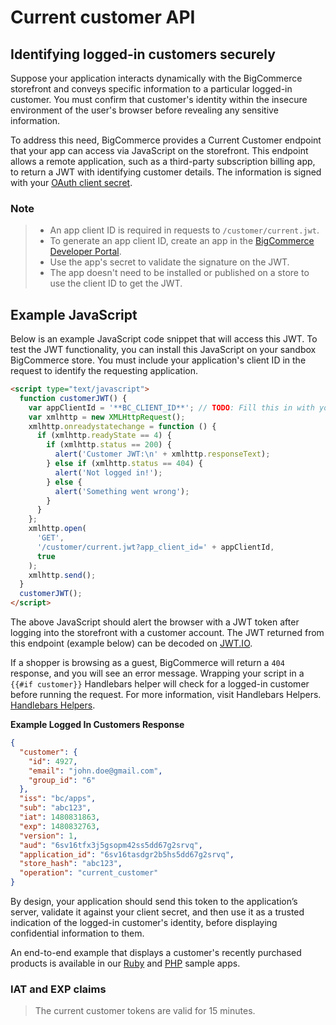 # Current customer API



## Identifying logged-in customers securely

Suppose your application interacts dynamically with the BigCommerce storefront and conveys specific information to a particular logged-in customer. You must confirm that customer's identity within the insecure environment of the user's browser before revealing any sensitive information.

To address this need, BigCommerce provides a Current Customer endpoint that your app can access via JavaScript on the storefront. This endpoint allows a remote application, such as a third-party subscription billing app, to return a JWT with identifying customer details. The information is signed with your [OAuth client secret](/api-docs/getting-started/basics/authentication#authentication_client-id-secret).

<div class="HubBlock--callout">
<div class="CalloutBlock--info">
<div class="HubBlock-content">

<!-- theme: info  -->

### Note

> - An app client ID is required in requests to `/customer/current.jwt`.
> - To generate an app client ID, create an app in the [BigCommerce Developer Portal](https://devtools.bigcommerce.com/).
> - Use the app's secret to validate the signature on the JWT.
> - The app doesn't need to be installed or published on a store to use the client ID to get the JWT.

</div>
</div>
</div>

## Example JavaScript

Below is an example JavaScript code snippet that will access this JWT. To test the JWT functionality, you can install this JavaScript on your sandbox BigCommerce store. You must include your application's client ID in the request to identify the requesting application.

```html
<script type="text/javascript">
  function customerJWT() {
    var appClientId = '**BC_CLIENT_ID**'; // TODO: Fill this in with your app's client ID
    var xmlhttp = new XMLHttpRequest();
    xmlhttp.onreadystatechange = function () {
      if (xmlhttp.readyState == 4) {
        if (xmlhttp.status == 200) {
          alert('Customer JWT:\n' + xmlhttp.responseText);
        } else if (xmlhttp.status == 404) {
          alert('Not logged in!');
        } else {
          alert('Something went wrong');
        }
      }
    };
    xmlhttp.open(
      'GET',
      '/customer/current.jwt?app_client_id=' + appClientId,
      true
    );
    xmlhttp.send();
  }
  customerJWT();
</script>
```

The above JavaScript should alert the browser with a JWT token after logging into the storefront with a customer account. The JWT returned from this endpoint (example below) can be decoded on [JWT.IO](https://jwt.io/).

If a shopper is browsing as a guest, BigCommerce will return a `404` response, and you will see an error message. Wrapping your script in a `{{#if customer}}` Handlebars helper will check for a logged-in customer before running the request. For more information, visit Handlebars Helpers. [Handlebars Helpers](https://developer.bigcommerce.com/stencil-docs/reference-docs/handlebars-helpers-reference#if).

**Example Logged In Customers Response**

```json
{
  "customer": {
    "id": 4927,
    "email": "john.doe@gmail.com",
    "group_id": "6"
  },
  "iss": "bc/apps",
  "sub": "abc123",
  "iat": 1480831863,
  "exp": 1480832763,
  "version": 1,
  "aud": "6sv16tfx3j5gsopm42ss5dd67g2srvq",
  "application_id": "6sv16tasdgr2b5hs5dd67g2srvq",
  "store_hash": "abc123",
  "operation": "current_customer"
}
```

By design, your application should send this token to the application’s server, validate it against your client secret, and then use it as a trusted indication of the logged-in customer's identity, before displaying confidential information to them.

An end-to-end example that displays a customer's recently purchased products is available in our [Ruby](https://github.com/bigcommerce/hello-world-app-ruby-sinatra/) and [PHP](https://github.com/bigcommerce/hello-world-app-php-silex/) sample apps.

<div class="HubBlock--callout">
<div class="CalloutBlock--info">
<div class="HubBlock-content">

<!-- theme: info -->

### IAT and EXP claims

> The current customer tokens are valid for 15 minutes.

</div>
</div>
</div>
